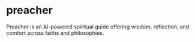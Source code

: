 # preacher
Preacher is an AI-powered spiritual guide offering wisdom, reflection, and comfort across faiths and philosophies.
